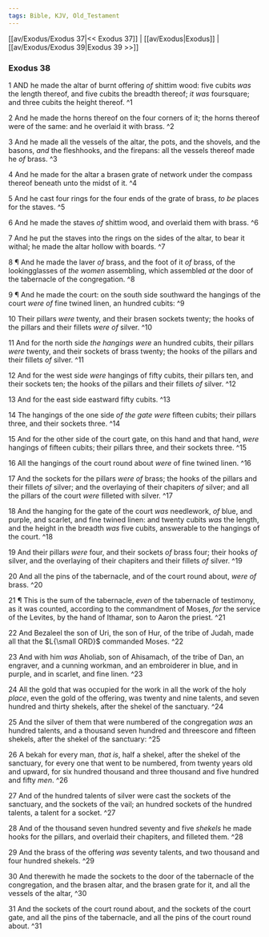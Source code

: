 ```yaml
---
tags: Bible, KJV, Old_Testament
---
```


[[av/Exodus/Exodus 37|<< Exodus 37]] | [[av/Exodus|Exodus]] | [[av/Exodus/Exodus 39|Exodus 39 >>]]

### Exodus 38

1 AND he made the altar of burnt offering _of_ shittim wood: five cubits _was_ the length thereof, and five cubits the breadth thereof; _it_ _was_ foursquare; and three cubits the height thereof. ^1

2 And he made the horns thereof on the four corners of it; the horns thereof were of the same: and he overlaid it with brass. ^2

3 And he made all the vessels of the altar, the pots, and the shovels, and the basons, _and_ the fleshhooks, and the firepans: all the vessels thereof made he _of_ brass. ^3

4 And he made for the altar a brasen grate of network under the compass thereof beneath unto the midst of it. ^4

5 And he cast four rings for the four ends of the grate of brass, _to_ _be_ places for the staves. ^5

6 And he made the staves _of_ shittim wood, and overlaid them with brass. ^6

7 And he put the staves into the rings on the sides of the altar, to bear it withal; he made the altar hollow with boards. ^7

8 ¶ And he made the laver _of_ brass, and the foot of it _of_ brass, of the lookingglasses of _the_ _women_ assembling, which assembled _at_ the door of the tabernacle of the congregation. ^8

9 ¶ And he made the court: on the south side southward the hangings of the court _were_ _of_ fine twined linen, an hundred cubits: ^9

10 Their pillars _were_ twenty, and their brasen sockets twenty; the hooks of the pillars and their fillets _were_ _of_ silver. ^10

11 And for the north side _the_ _hangings_ _were_ an hundred cubits, their pillars _were_ twenty, and their sockets of brass twenty; the hooks of the pillars and their fillets _of_ silver. ^11

12 And for the west side _were_ hangings of fifty cubits, their pillars ten, and their sockets ten; the hooks of the pillars and their fillets _of_ silver. ^12

13 And for the east side eastward fifty cubits. ^13

14 The hangings of the one side _of_ _the_ _gate_ _were_ fifteen cubits; their pillars three, and their sockets three. ^14

15 And for the other side of the court gate, on this hand and that hand, _were_ hangings of fifteen cubits; their pillars three, and their sockets three. ^15

16 All the hangings of the court round about _were_ of fine twined linen. ^16

17 And the sockets for the pillars _were_ _of_ brass; the hooks of the pillars and their fillets _of_ silver; and the overlaying of their chapiters _of_ silver; and all the pillars of the court _were_ filleted with silver. ^17

18 And the hanging for the gate of the court _was_ needlework, _of_ blue, and purple, and scarlet, and fine twined linen: and twenty cubits _was_ the length, and the height in the breadth _was_ five cubits, answerable to the hangings of the court. ^18

19 And their pillars _were_ four, and their sockets _of_ brass four; their hooks _of_ silver, and the overlaying of their chapiters and their fillets _of_ silver. ^19

20 And all the pins of the tabernacle, and of the court round about, _were_ _of_ brass. ^20

21 ¶ This is the sum of the tabernacle, _even_ of the tabernacle of testimony, as it was counted, according to the commandment of Moses, _for_ the service of the Levites, by the hand of Ithamar, son to Aaron the priest. ^21

22 And Bezaleel the son of Uri, the son of Hur, of the tribe of Judah, made all that the $L{\small ORD}$ commanded Moses. ^22

23 And with him _was_ Aholiab, son of Ahisamach, of the tribe of Dan, an engraver, and a cunning workman, and an embroiderer in blue, and in purple, and in scarlet, and fine linen. ^23

24 All the gold that was occupied for the work in all the work of the holy _place_, even the gold of the offering, was twenty and nine talents, and seven hundred and thirty shekels, after the shekel of the sanctuary. ^24

25 And the silver of them that were numbered of the congregation _was_ an hundred talents, and a thousand seven hundred and threescore and fifteen shekels, after the shekel of the sanctuary: ^25

26 A bekah for every man, _that_ _is_, half a shekel, after the shekel of the sanctuary, for every one that went to be numbered, from twenty years old and upward, for six hundred thousand and three thousand and five hundred and fifty _men_. ^26

27 And of the hundred talents of silver were cast the sockets of the sanctuary, and the sockets of the vail; an hundred sockets of the hundred talents, a talent for a socket. ^27

28 And of the thousand seven hundred seventy and five _shekels_ he made hooks for the pillars, and overlaid their chapiters, and filleted them. ^28

29 And the brass of the offering _was_ seventy talents, and two thousand and four hundred shekels. ^29

30 And therewith he made the sockets to the door of the tabernacle of the congregation, and the brasen altar, and the brasen grate for it, and all the vessels of the altar, ^30

31 And the sockets of the court round about, and the sockets of the court gate, and all the pins of the tabernacle, and all the pins of the court round about. ^31
